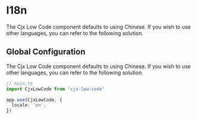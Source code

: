 # I18n

The Cjx Low Code component defaults to using Chinese. If you wish to use other languages, you can refer to the following solution.

## Global Configuration

The Cjx Low Code component defaults to using Chinese. If you wish to use other languages, you can refer to the following solution.

```ts
// main.ts
import CjxLowCode from 'cjx-low-code'

app.use(CjxLowCode, {
  locale: 'en',
})
```